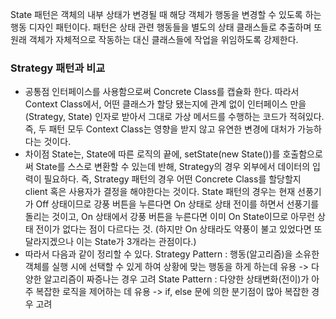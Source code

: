 State 패턴은 객체의 내부 상태가 변경될 때 해당 객체가 행동을 변경할 수 있도록 하는 행동 디자인 패턴이다.
패턴은 상태 관련 행동들을 별도의 상태 클래스들로 추출하며 또 원래 객체가 자체적으로 작동하는 대신 클래스들에 작업을 위임하도록 강제한다.

### Strategy 패턴과 비교
* 공통점
인터페이스를 사용함으로써 Concrete Class를 캡슐화 한다.
따라서 Context Class에서, 어떤 클래스가 할당 됐는지에 관계 없이 인터페이스 만을(Strategy, State) 인자로 받아서 그대로 가상 메서드를 수행하는 코드가 적혀있다. 즉, 두 패턴 모두 Context Class는 영향을 받지 않고 유연한 변경에 대처가 가능하다는 것이다.
* 차이점
State는, State에 따른 로직의 끝에, setState(new State())를 호출함으로써 State를 스스로 변환할 수 있는데 반해, Strategy의 경우 외부에서 데이터의 입력이 필요하다.
즉, Strategy 패턴의 경우 어떤 Concrete Class를 할당할지 client 혹은 사용자가 결정을 해야한다는 것이다.
State 패턴의 경우는 현재 선풍기가 Off 상태이므로 강풍 버튼을 누른다면 On 상태로 상태 전이를 하면서 선풍기를 돌리는 것이고, On 상태에서 강풍 버튼을 누른다면 이미 On State이므로 아무런 상태 전이가 없다는 점이 다르다는 것.
(하지만 On 상태라도 약풍이 불고 있었다면 또 달라지겠으나 이는 State가 3개라는 관점이다.)
* 따라서 다음과 같이 정리할 수 있다.
Strategy Pattern : 행동(알고리즘)을 소유한 객체를 실행 시에 선택할 수 있게 하여 상황에 맞는 행동을 하게 하는데 유용 -> 다양한 알고리즘이 짜증나는 경우 고려
State Pattern : 다양한 상태변화(전이)가 아주 복잡한 로직을 제어하는 데 유용 -> if, else 문에 의한 분기점이 많아 복잡한 경우 고려
